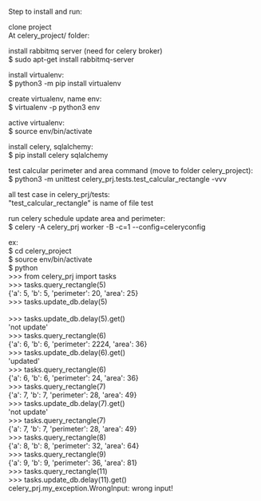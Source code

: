 <p>Step to install and run:</p>
<p>clone project<br>
At celery_project/ folder:</p>

<p>install rabbitmq server (need for celery broker)<br>
$ sudo apt-get install rabbitmq-server</p>

<p>install virtualenv:<br>
$ python3 -m pip install virtualenv</p>

<p>create virtualenv, name env:<br>
$ virtualenv -p python3 env</p>

<p>active virtualenv:<br>
$ source env/bin/activate</p>

<p>install celery, sqlalchemy:<br>
$ pip install celery sqlalchemy</p>

<p>test calcular perimeter and area command (move to folder celery_project):<br>
$ python3 -m unittest celery_prj.tests.test_calcular_rectangle -vvv</p>

<p>all test case in celery_prj/tests:<br>
"test_calcular_rectangle" is name of file test</p>

<p>run celery schedule update area and perimeter:<br>
$ celery -A celery_prj worker -B -c=1 --config=celeryconfig</p>

<p>ex:<br>
$ cd celery_project<br>
$ source env/bin/activate<br>
$ python<br>
>>> from celery_prj import tasks<br>
>>> tasks.query_rectangle(5)<br>
{'a': 5, 'b': 5, 'perimeter': 20, 'area': 25}<br>
>>> tasks.update_db.delay(5)<br>
<AsyncResult: 55f88bea-1e1d-4de6-a8fd-7e6f40ebc3c3><br>
>>> tasks.update_db.delay(5).get()<br>
'not update'<br>
>>> tasks.query_rectangle(6)<br>
{'a': 6, 'b': 6, 'perimeter': 2224, 'area': 36}<br>
>>> tasks.update_db.delay(6).get()<br>
'updated'<br>
>>> tasks.query_rectangle(6)<br>
{'a': 6, 'b': 6, 'perimeter': 24, 'area': 36}<br>
>>> tasks.query_rectangle(7)<br>
{'a': 7, 'b': 7, 'perimeter': 28, 'area': 49}<br>
>>> tasks.update_db.delay(7).get()<br>
'not update'<br>
>>> tasks.query_rectangle(7)<br>
{'a': 7, 'b': 7, 'perimeter': 28, 'area': 49}<br>
>>> tasks.query_rectangle(8)<br>
{'a': 8, 'b': 8, 'perimeter': 32, 'area': 64}<br>
>>> tasks.query_rectangle(9)<br>
{'a': 9, 'b': 9, 'perimeter': 36, 'area': 81}<br>
>>> tasks.query_rectangle(11)<br>
>>> tasks.update_db.delay(11).get()<br>
celery_prj.my_exception.WrongInput: wrong input!<br>
</p>
